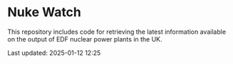 # Nuke Watch

This repository includes code for retrieving the latest information available on the output of EDF nuclear power plants in the UK.

Last updated: 2025-01-12 12:25